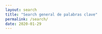 ```yaml
---
layout: search
title: "Search general de palabras clave"
permalink: /search/
date: 2020-01-29
---
```

